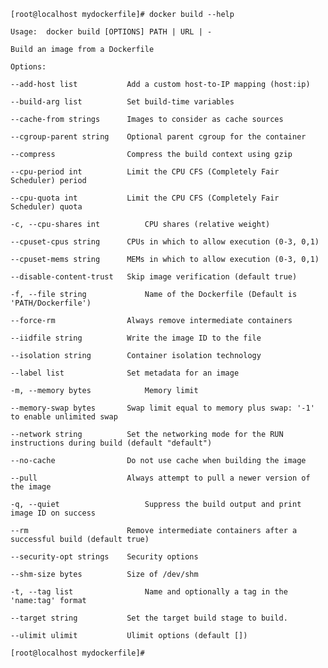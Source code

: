 `[root@localhost mydockerfile]# docker build --help`

`Usage:  docker build [OPTIONS] PATH | URL | -`

`Build an image from a Dockerfile`

`Options:`

`--add-host list           Add a custom host-to-IP mapping (host:ip)`

`--build-arg list          Set build-time variables`

`--cache-from strings      Images to consider as cache sources`

`--cgroup-parent string    Optional parent cgroup for the container`

`--compress                Compress the build context using gzip`

`--cpu-period int          Limit the CPU CFS (Completely Fair Scheduler) period`

`--cpu-quota int           Limit the CPU CFS (Completely Fair Scheduler) quota`

`-c, --cpu-shares int          CPU shares (relative weight)`

`--cpuset-cpus string      CPUs in which to allow execution (0-3, 0,1)`

`--cpuset-mems string      MEMs in which to allow execution (0-3, 0,1)`

`--disable-content-trust   Skip image verification (default true)`

`-f, --file string             Name of the Dockerfile (Default is 'PATH/Dockerfile')`

`--force-rm                Always remove intermediate containers`

`--iidfile string          Write the image ID to the file`

`--isolation string        Container isolation technology`

`--label list              Set metadata for an image`

`-m, --memory bytes            Memory limit`

`--memory-swap bytes       Swap limit equal to memory plus swap: '-1' to enable unlimited swap`

`--network string          Set the networking mode for the RUN instructions during build (default "default")`

`--no-cache                Do not use cache when building the image`

`--pull                    Always attempt to pull a newer version of the image`

`-q, --quiet                   Suppress the build output and print image ID on success`

`--rm                      Remove intermediate containers after a successful build (default true)`

`--security-opt strings    Security options`

`--shm-size bytes          Size of /dev/shm`

`-t, --tag list                Name and optionally a tag in the 'name:tag' format`

`--target string           Set the target build stage to build.`

`--ulimit ulimit           Ulimit options (default [])`

`[root@localhost mydockerfile]#`

